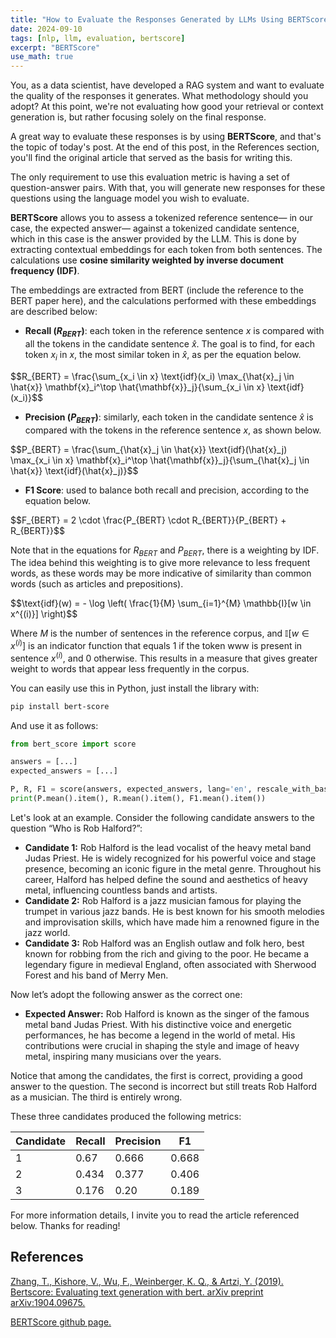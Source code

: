 ```yaml
---
title: "How to Evaluate the Responses Generated by LLMs Using BERTScore"
date: 2024-09-10
tags: [nlp, llm, evaluation, bertscore]
excerpt: "BERTScore"
use_math: true
---
```



You, as a data scientist, have developed a RAG system and want to evaluate the quality of the responses it generates. What methodology should you adopt? At this point, we're not evaluating how good your retrieval or context generation is, but rather focusing solely on the final response.

A great way to evaluate these responses is by using **BERTScore**, and that's the topic of today's post. At the end of this post, in the References section, you'll find the original article that served as the basis for writing this.

The only requirement to use this evaluation metric is having a set of question-answer pairs. With that, you will generate new responses for these questions using the language model you wish to evaluate.

**BERTScore** allows you to assess a tokenized reference sentence— in our case, the expected answer— against a tokenized candidate sentence, which in this case is the answer provided by the LLM. This is done by extracting contextual embeddings for each token from both sentences. The calculations use **cosine similarity weighted by inverse document frequency (IDF)**.

The embeddings are extracted from BERT (include the reference to the BERT paper here), and the calculations performed with these embeddings are described below:

- **Recall ($R_{BERT}$)**: each token in the reference sentence $x$ is compared with all the tokens in the candidate sentence $\hat{x}$. The goal is to find, for each token $x_i$ in $x$, the most similar token in $\hat{x}$, as per the equation below.

<div>
$$R_{BERT} = \frac{\sum_{x_i \in x} \text{idf}(x_i) \max_{\hat{x}_j \in \hat{x}} \mathbf{x}_i^\top \hat{\mathbf{x}}_j}{\sum_{x_i \in x} \text{idf}(x_i)}$$
</div>

- **Precision ($P_{BERT}$)**: similarly, each token in the candidate sentence $\hat{x}$ is compared with the tokens in the reference sentence $x$, as shown below.

<div>
$$P_{BERT} = \frac{\sum_{\hat{x}_j \in \hat{x}} \text{idf}(\hat{x}_j) \max_{x_i \in x} \mathbf{x}_i^\top \hat{\mathbf{x}}_j}{\sum_{\hat{x}_j \in \hat{x}} \text{idf}(\hat{x}_j)}$$
</div>

- **F1 Score**: used to balance both recall and precision, according to the equation below.

<div>
$$F_{BERT} = 2 \cdot \frac{P_{BERT} \cdot R_{BERT}}{P_{BERT} + R_{BERT}}$$
</div>

Note that in the equations for $R_{BERT}$ and $P_{BERT}$, there is a weighting by IDF. The idea behind this weighting is to give more relevance to less frequent words, as these words may be more indicative of similarity than common words (such as articles and prepositions).

<div>
$$\text{idf}(w) = - \log \left( \frac{1}{M} \sum_{i=1}^{M} \mathbb{I}[w \in x^{(i)}] \right)$$
</div>

Where $M$ is the number of sentences in the reference corpus, and $\mathbb{I}[w \in x^{(i)}]$ is an indicator function that equals 1 if the token www is present in sentence $x^{(i)}$, and 0 otherwise. This results in a measure that gives greater weight to words that appear less frequently in the corpus.

You can easily use this in Python, just install the library with:

```bash
pip install bert-score
```

And use it as follows:

```python
from bert_score import score

answers = [...]
expected_answers = [...]

P, R, F1 = score(answers, expected_answers, lang='en', rescale_with_baseline=True)
print(P.mean().item(), R.mean().item(), F1.mean().item())
```

Let's look at an example. Consider the following candidate answers to the question “Who is Rob Halford?”:

- **Candidate 1:** Rob Halford is the lead vocalist of the heavy metal band Judas Priest. He is widely recognized for his powerful voice and stage presence, becoming an iconic figure in the metal genre. Throughout his career, Halford has helped define the sound and aesthetics of heavy metal, influencing countless bands and artists.
- **Candidate 2:** Rob Halford is a jazz musician famous for playing the trumpet in various jazz bands. He is best known for his smooth melodies and improvisation skills, which have made him a renowned figure in the jazz world.
- **Candidate 3:** Rob Halford was an English outlaw and folk hero, best known for robbing from the rich and giving to the poor. He became a legendary figure in medieval England, often associated with Sherwood Forest and his band of Merry Men.

Now let’s adopt the following answer as the correct one:

- **Expected Answer:** Rob Halford is known as the singer of the famous metal band Judas Priest. With his distinctive voice and energetic performances, he has become a legend in the world of metal. His contributions were crucial in shaping the style and image of heavy metal, inspiring many musicians over the years.

Notice that among the candidates, the first is correct, providing a good answer to the question. The second is incorrect but still treats Rob Halford as a musician. The third is entirely wrong.

These three candidates produced the following metrics:

| Candidate | Recall | Precision | F1 |
| --- | --- | --- | --- |
| 1 | 0.67 | 0.666 | 0.668 |
| 2 | 0.434 | 0.377 | 0.406 |
| 3 | 0.176 | 0.20 | 0.189 |

For more information details, I invite you to read the article referenced below. Thanks for reading!

## References

[Zhang, T., Kishore, V., Wu, F., Weinberger, K. Q., & Artzi, Y. (2019). Bertscore: Evaluating text generation with bert. arXiv preprint arXiv:1904.09675.](https://arxiv.org/pdf/1904.09675)

[BERTScore github page.](https://github.com/Tiiiger/bert_score)